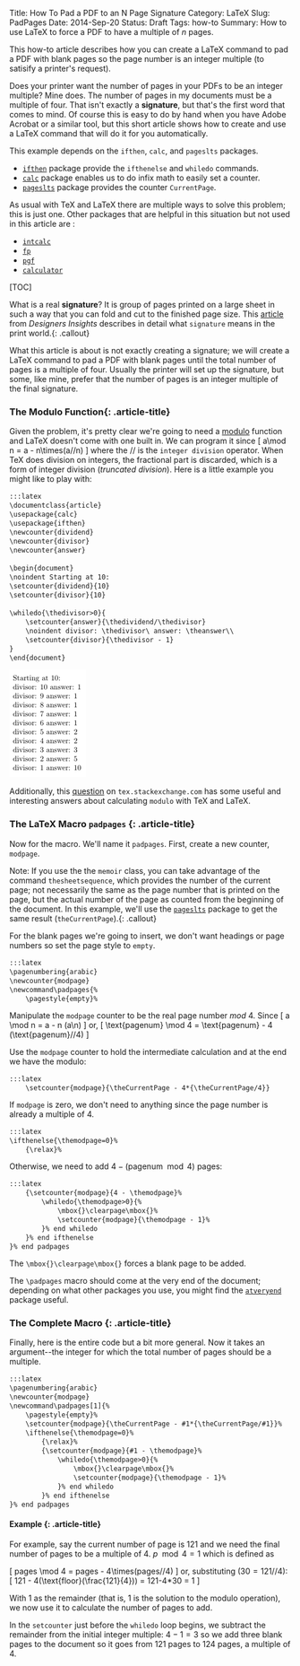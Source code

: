 Title: How To Pad a PDF to an N Page Signature
Category: LaTeX
Slug: PadPages
Date: 2014-Sep-20
Status: Draft
Tags: how-to
Summary: How to use LaTeX to force a PDF to have a multiple of *n* pages.

This how-to article describes how you can create a LaTeX command to pad a PDF with blank pages so the page number is an integer multiple (to satisify a printer's request).

Does your printer want the number of pages in your PDFs to be an integer multiple? Mine does. The number of pages in my documents must be a multiple of four. That isn't exactly a **signature**, but that's the first word that comes to mind. Of course this is easy to do by hand when you have Adobe Acrobat or a similar tool, but this short article shows how to create and use a LaTeX command that will do it for you automatically.

This example depends on the `ifthen`, `calc`, and `pageslts` packages. 

* [`ifthen`](http://ctan.org/pkg/ifthen) package provide the `ifthenelse` and `whiledo` commands.
* [`calc`](http://ctan.org/pkg/calc) package enables us to do infix math to easily set a counter.
* [`pageslts`](http://ctan.org/pkg/pageslts) package provides the counter `CurrentPage`.

As usual with TeX and LaTeX there are multiple ways to solve this problem; this is just one. Other packages that are helpful in this situation but not used in this article are :

* [`intcalc`](http://www.ctan.org/pkg/intcalc)
* [`fp`](http://ctan.org/pkg/fp)
* [`pgf`](http://ctan.org/pkg/pgf)
* [`calculator`](http://ctan.org/pkg/calculator)

[TOC]

What is a real **signature**? It is group of pages printed on a large sheet in such a way that you can fold and cut to the finished page size. This [article](http://www.designersinsights.com/designer-resources/understanding-and-working-with-print) from *Designers Insights* describes in detail what `signature` means in the print world.{: .callout}

What this article is about is not exactly creating a signature; we will create a LaTeX command to pad a PDF with blank pages until the total number of pages is a multiple of four. Usually the printer will set up the signature, but some, like mine, prefer that the number of pages is an integer multiple of the final signature. 

### The Modulo Function{: .article-title}

Given the problem, it's pretty clear we're going to need a [modulo](http://en.wikipedia.org/wiki/Modulo_operation) function and LaTeX doesn't come with one built in. We can program it since
\[
 a\mod n = a - n\times(a//n)
 \]
 where the $//$ is the `integer division` operator. When TeX does division on integers, the fractional part is discarded, which is a form of integer division (*truncated division*). Here is a little example you might like to play with: 

    :::latex
    \documentclass{article}
    \usepackage{calc}
    \usepackage{ifthen}
    \newcounter{dividend}
    \newcounter{divisor}
    \newcounter{answer}

    \begin{document}
    \noindent Starting at 10:
    \setcounter{dividend}{10}
    \setcounter{divisor}{10}

    \whiledo{\thedivisor>0}{
        \setcounter{answer}{\thedividend/\thedivisor}
        \noindent divisor: \thedivisor\ answer: \theanswer\\
        \setcounter{divisor}{\thedivisor - 1}
    }
    \end{document}

![moduloex][moduloex]

Additionally, this [question](http://tex.stackexchange.com/questions/34424/how-do-i-calculate-n-modulo-3-in-latex) on `tex.stackexchange.com` has some useful and interesting answers about calculating `modulo` with TeX and LaTeX.

### The LaTeX Macro `padpages` {: .article-title}

Now for the macro. We'll name it `padpages`. First, create a new counter, `modpage`.

<span class="note">Note: </span>If you use the the `memoir` class, you can take advantage of the command `thesheetsequence`, which provides the number of the current page; not necessarily the same as the page number that is printed on the page, but the actual number of the page as counted from the beginning of the document. In this example, we'll use the [`pageslts`](http://ctan.org/pkg/pageslts) package to get the same result (`theCurrentPage`).{: .callout}

For the blank pages we're going to insert, we don't want headings or page numbers so set the page style to `empty`.

    :::latex
    \pagenumbering{arabic}
    \newcounter{modpage}
    \newcommand\padpages{%
        \pagestyle{empty}%

Manipulate the `modpage` counter to be the real page number *mod* 4. Since 
\[
a \mod n = a - n (a\\n)
\]
or,
\[
\text{pagenum} \mod 4 = \text{pagenum} - 4 (\text{pagenum}//4)
\] 

Use the `modpage` counter to hold the intermediate calculation and at the end we have the modulo:

    :::latex
        \setcounter{modpage}{\theCurrentPage - 4*{\theCurrentPage/4}}

If `modpage` is zero, we don't need to anything since the page number is already a multiple of 4.

    :::latex
    \ifthenelse{\themodpage=0}%
        {\relax}%

Otherwise, we need to add $4 - (\text{pagenum}\mod 4)$ pages:

    :::latex
        {\setcounter{modpage}{4 - \themodpage}%
            \whiledo{\themodpage>0}{%
                \mbox{}\clearpage\mbox{}%
                \setcounter{modpage}{\themodpage - 1}%
            }% end whiledo
        }% end ifthenelse
    }% end padpages

The `\mbox{}\clearpage\mbox{}` forces a blank page to be added. 

The `\padpages` macro should come at the very end of the document; depending on what other packages you use, you might find the [`atveryend`](http://www.ctan.org/pkg/atveryend) package useful.

### The Complete Macro {: .article-title}

Finally, here is the entire code but a bit more general. Now it takes an argument--the integer for which the total number of pages should be a multiple.

    :::latex
    \pagenumbering{arabic}
    \newcounter{modpage}
    \newcommand\padpages[1]{%
        \pagestyle{empty}%
        \setcounter{modpage}{\theCurrentPage - #1*{\theCurrentPage/#1}}%
        \ifthenelse{\themodpage=0}%
            {\relax}%
            {\setcounter{modpage}{#1 - \themodpage}%
                \whiledo{\themodpage>0}{%
                    \mbox{}\clearpage\mbox{}%
                    \setcounter{modpage}{\themodpage - 1}%
                }% end whiledo
            }% end ifthenelse
    }% end padpages

#### Example {: .article-title}

For example, say the current number of page is 121 and we need the final number of pages to be a multiple of 4. $p \mod 4 = 1$ which is defined as

\[ 
    pages \mod 4 = pages - 4\times(pages//4)
\]
or, substituting ($30 = 121//4$):
\[
  121 - 4(\text{floor}(\frac{121}{4})) = 121-4*30 = 1
\]

With 1 as the remainder (that is, 1 is the solution to the modulo operation), we now use it to calculate the number of pages to add. 

In the `setcounter` just before the `whiledo` loop begins, we subtract the remainder from the initial integer multiple: $4-1=3$ so we add three blank pages to the document so it goes from 121 pages to 124 pages, a multiple of 4.

[moduloex]: ../images/modulo_example.png